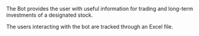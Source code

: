 The Bot provides the user with useful information for trading and long-term investments of a designated stock.

The users interacting with the bot are tracked through an Excel file.
